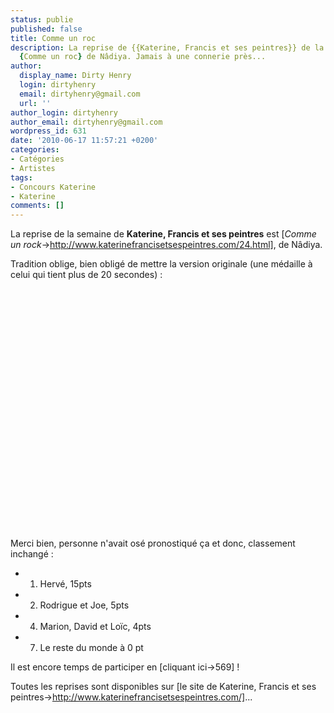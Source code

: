 ```yaml
---
status: publie
published: false
title: Comme un roc
description: La reprise de {{Katerine, Francis et ses peintres}} de la semaine est
  {Comme un roc} de Nâdiya. Jamais à une connerie près...
author:
  display_name: Dirty Henry
  login: dirtyhenry
  email: dirtyhenry@gmail.com
  url: ''
author_login: dirtyhenry
author_email: dirtyhenry@gmail.com
wordpress_id: 631
date: '2010-06-17 11:57:21 +0200'
categories:
- Catégories
- Artistes
tags:
- Concours Katerine
- Katerine
comments: []
---
```

La reprise de la semaine de __Katerine, Francis et ses peintres__ est [*Comme un rock*->http://www.katerinefrancisetsespeintres.com/24.html], de Nâdiya.

Tradition oblige, bien obligé de mettre la version originale (une médaille à celui qui tient plus de 20 secondes) :

<p>
<object width="480" height="385"><param name="movie" value="http://www.youtube.com/v/2Q5R48bXOKU&hl=fr_FR&fs=1&"></param><param name="allowFullScreen" value="true"></param><param name="allowscriptaccess" value="always"></param><embed src="http://www.youtube.com/v/2Q5R48bXOKU&hl=fr_FR&fs=1&" type="application/x-shockwave-flash" allowscriptaccess="always" allowfullscreen="true" width="480" height="385"></embed></object>
</p>

Merci bien, personne n'avait osé pronostiqué ça et donc, classement inchangé :
- 1. Hervé, 15pts
- 2. Rodrigue et Joe, 5pts
- 4. Marion, David et Loïc, 4pts
- 7. Le reste du monde à 0 pt

Il est encore temps de participer en [cliquant ici->569] !

Toutes les reprises sont disponibles sur [le site de Katerine, Francis et ses peintres->http://www.katerinefrancisetsespeintres.com/]...
